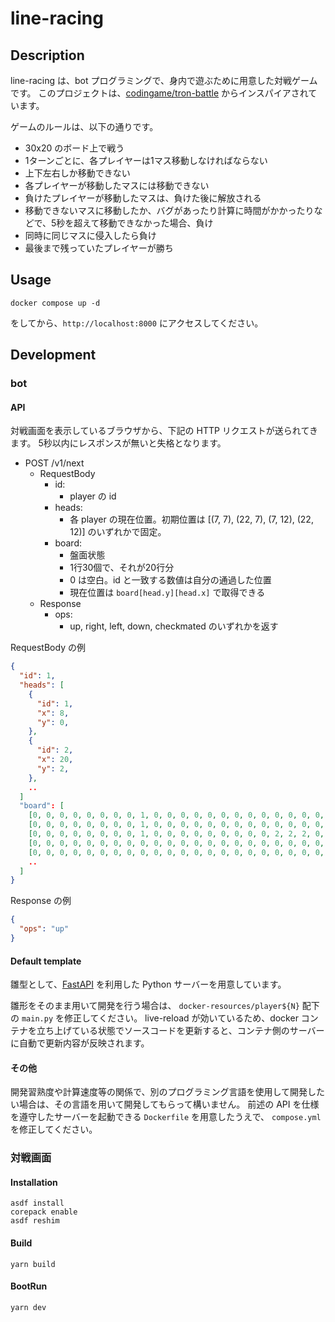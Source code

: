 # line-racing

## Description

line-racing は、bot プログラミングで、身内で遊ぶために用意した対戦ゲームです。
このプロジェクトは、[codingame/tron-battle](https://www.codingame.com/multiplayer/bot-programming/tron-battle) からインスパイアされています。

ゲームのルールは、以下の通りです。

- 30x20 のボード上で戦う
- 1ターンごとに、各プレイヤーは1マス移動しなければならない
- 上下左右しか移動できない
- 各プレイヤーが移動したマスには移動できない
- 負けたプレイヤーが移動したマスは、負けた後に解放される
- 移動できないマスに移動したか、バグがあったり計算に時間がかかったりなどで、5秒を超えて移動できなかった場合、負け
- 同時に同じマスに侵入したら負け
- 最後まで残っていたプレイヤーが勝ち

## Usage

```shell
docker compose up -d
```

をしてから、`http://localhost:8000` にアクセスしてください。

## Development

### bot

#### API

対戦画面を表示しているブラウザから、下記の HTTP リクエストが送られてきます。
5秒以内にレスポンスが無いと失格となります。

- POST /v1/next
  - RequestBody
    - id:
      - player の id
    - heads:
      - 各 player の現在位置。初期位置は [(7, 7), (22, 7), (7, 12), (22, 12)] のいずれかで固定。
    - board:
      - 盤面状態
      - 1行30個で、それが20行分
      - 0 は空白。id と一致する数値は自分の通過した位置
      - 現在位置は `board[head.y][head.x]` で取得できる
  - Response
    - ops:
      - up, right, left, down, checkmated のいずれかを返す

RequestBody の例

```json
{
  "id": 1,
  "heads": [
    {
      "id": 1,
      "x": 8,
      "y": 0,
    },
    {
      "id": 2,
      "x": 20,
      "y": 2,
    },
    ..
  ]
  "board": [
    [0, 0, 0, 0, 0, 0, 0, 0, 1, 0, 0, 0, 0, 0, 0, 0, 0, 0, 0, 0, 0, 0, 0, 0, 0, 0, 0, 0, 0, 0],
    [0, 0, 0, 0, 0, 0, 0, 0, 1, 0, 0, 0, 0, 0, 0, 0, 0, 0, 0, 0, 0, 0, 0, 0, 0, 0, 0, 0, 0, 0],
    [0, 0, 0, 0, 0, 0, 0, 0, 1, 0, 0, 0, 0, 0, 0, 0, 0, 0, 2, 2, 2, 0, 0, 0, 0, 0, 0, 0, 0, 0],
    [0, 0, 0, 0, 0, 0, 0, 0, 0, 0, 0, 0, 0, 0, 0, 0, 0, 0, 0, 0, 0, 0, 0, 0, 0, 0, 0, 0, 0, 0],
    [0, 0, 0, 0, 0, 0, 0, 0, 0, 0, 0, 0, 0, 0, 0, 0, 0, 0, 0, 0, 0, 0, 0, 0, 0, 0, 0, 0, 0, 0],
    ..
  ]
}
```

Response の例

```json
{
  "ops": "up"
}
```

#### Default template

雛型として、[FastAPI](https://fastapi.tiangolo.com/ja/) を利用した Python サーバーを用意しています。

雛形をそのまま用いて開発を行う場合は、 `docker-resources/player${N}` 配下の `main.py` を修正してください。
live-reload が効いているため、docker コンテナを立ち上げている状態でソースコードを更新すると、コンテナ側のサーバーに自動で更新内容が反映されます。

#### その他

開発習熟度や計算速度等の関係で、別のプログラミング言語を使用して開発したい場合は、その言語を用いて開発してもらって構いません。
前述の API を仕様を遵守したサーバーを起動できる `Dockerfile` を用意したうえで、 `compose.yml` を修正してください。

### 対戦画面

#### Installation

```shell
asdf install
corepack enable
asdf reshim
```

#### Build

```shell
yarn build
```

#### BootRun

```shell
yarn dev
```
